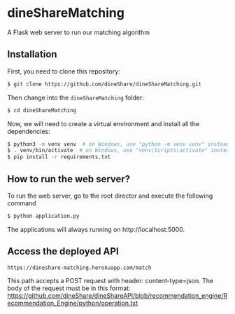 # dineShareMatching

A Flask web server to run our matching algorithm

## Installation

First, you need to clone this repository:

```bash
$ git clone https://github.com/dineShare/dineShareMatching.git
```

Then change into the `dineShareMatching` folder:

```bash
$ cd dineShareMatching
```

Now, we will need to create a virtual environment and install all the dependencies:

```bash
$ python3 -m venv venv  # on Windows, use "python -m venv venv" instead
$ . venv/bin/activate  # on Windows, use "venv\Scripts\activate" instead
$ pip install -r requirements.txt
```

## How to run the web server?

To run the web server, go to the root director and execute the following command

```bash
$ python application.py
```

The applications will always running on http://localhost:5000.

## Access the deployed API
```
https://dineshare-matching.herokuapp.com/match
```
This path accepts a POST request with header: content-type=json.
The body of the request must be in this format: https://github.com/dineShare/dineShareAPI/blob/recommendation_engine/Recommendation_Engine/python/operation.txt
